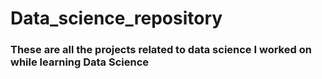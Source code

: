# Data_science_repository
### These are all the projects related to data science I worked on while learning Data Science
